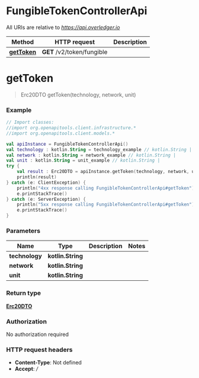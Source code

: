 # FungibleTokenControllerApi

All URIs are relative to *https://api.overledger.io*

Method | HTTP request | Description
------------- | ------------- | -------------
[**getToken**](FungibleTokenControllerApi.md#getToken) | **GET** /v2/token/fungible | 


<a name="getToken"></a>
# **getToken**
> Erc20DTO getToken(technology, network, unit)



### Example
```kotlin
// Import classes:
//import org.openapitools.client.infrastructure.*
//import org.openapitools.client.models.*

val apiInstance = FungibleTokenControllerApi()
val technology : kotlin.String = technology_example // kotlin.String | 
val network : kotlin.String = network_example // kotlin.String | 
val unit : kotlin.String = unit_example // kotlin.String | 
try {
    val result : Erc20DTO = apiInstance.getToken(technology, network, unit)
    println(result)
} catch (e: ClientException) {
    println("4xx response calling FungibleTokenControllerApi#getToken")
    e.printStackTrace()
} catch (e: ServerException) {
    println("5xx response calling FungibleTokenControllerApi#getToken")
    e.printStackTrace()
}
```

### Parameters

Name | Type | Description  | Notes
------------- | ------------- | ------------- | -------------
 **technology** | **kotlin.String**|  |
 **network** | **kotlin.String**|  |
 **unit** | **kotlin.String**|  |

### Return type

[**Erc20DTO**](Erc20DTO.md)

### Authorization

No authorization required

### HTTP request headers

 - **Content-Type**: Not defined
 - **Accept**: */*

